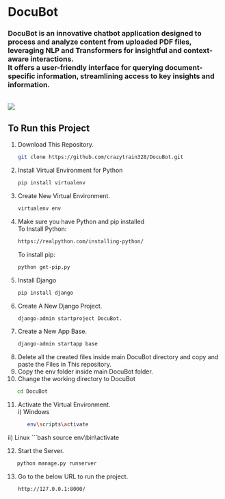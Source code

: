 # DocuBot
<h3>DocuBot is an innovative chatbot application designed to process and analyze content from uploaded PDF files, <br/>
  leveraging NLP and Transformers for insightful and context-aware interactions. <br/>
  It offers a user-friendly interface for querying document-specific information, streamlining access to key insights and information.</h3>
<br>

<img src="[https://drive.google.com/file/d/1yjjMcbrD7NwLx4LfE7KciqJ5q6BYG6yG/view?usp=drive_link](https://drive.google.com/file/d/1yjjMcbrD7NwLx4LfE7KciqJ5q6BYG6yG/view?usp=drive_link)" border=0>

<h2>To Run this Project </h2> 


1) Download This Repository.
   ```bash
   git clone https://github.com/crazytrain328/DocuBot.git
   ```
2) Install Virtual Environment for Python
   ```bash
   pip install virtualenv
   ```
3) Create New Virtual Environment.
   ```bash
   virtualenv env
   ```
4) Make sure you have Python and pip installed</br>
   To Install Python:
   ```bash
   https://realpython.com/installing-python/
   ```
   To install pip:
   ```bash
   python get-pip.py
   ```
5) Install Django
   ```bash
   pip install django
   ```
6) Create A New Django Project.
   ```bash
   django-admin startproject DocuBot.
   ```
7) Create a New App Base.
   ```bash
   django-admin startapp base
   ```
8) Delete all the created files inside main DocuBot directory and copy and paste the Files in This repository.
9) Copy the env folder inside main DocuBot folder.
10) Change the working directory to DocuBot
   ```bash
      cd DocuBot
   ```  
11) Activate the Virtual Environment.<br>
   i) Windows
      ```bash
         env\scripts\activate
      ```
   ii) Linux
      ```bash
         source env\bin\activate
  
12) Start the Server.
   ```bash
      python manage.py runserver
   ```
13) Go to the below URL to run the project.
    ```bash
    http://127.0.0.1:8000/
    ```  

